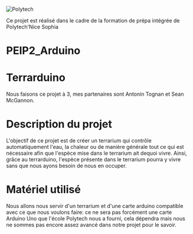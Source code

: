 ![Polytech](http://www.polytechnice.fr/jahia/jsp/jahia/templates/inc/img/polytech_nice-sophia.png)




Ce projet est réalisé dans le cadre de la formation de prépa intégrée de Polytech'Nice Sophia

# PEIP2_Arduino

# Terrarduino

Nous faisons ce projet à 3, mes partenaires sont Antonin Tognan et Sean McGannon.

# Description du projet

L'objectif de ce projet est de créer un terrarium qui contrôle automatiquement l'eau, la chaleur ou de manière générale tout ce qui est 
nécessaire afin que l'espèce mise dans le terrarium ait dequoi vivre.
Ainsi, grâce au terrarduino, l'espèce présente dans le terrarium pourra y vivre sans que nous ayons besoin de nous en occuper.

# Matériel utilisé

Nous allons nous servir d'un terrarium et d'une carte arduino compatible avec ce que nous voulons faire: ce ne sera pas forcément une carte 
Arduino Uno que l'école Polytech nous a fourni, cela dépendra mais nous ne sommes pas encore assez avancé dans notre projet pour le savoir.

